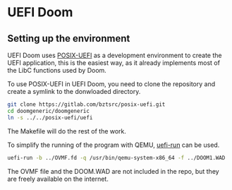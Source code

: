 # UEFI Doom

## Setting up the environment

UEFI Doom uses [POSIX-UEFI](https://gitlab.com/bztsrc/posix-uefi) as a development environment
to create the UEFI application, this is the easiest way, as it already implements most of
the LibC functions used by Doom.

To use POSIX-UEFI in UEFI Doom, you need to clone the repository and create a symlink to
the donwloaded directory.

```bash
git clone https://gitlab.com/bztsrc/posix-uefi.git
cd doomgeneric/doomgeneric
ln -s ../../posix-uefi/uefi
```

The Makefile will do the rest of the work.

To simplify the running of the program with QEMU, [uefi-run](https://github.com/Richard-W/uefi-run)
can be used.

```bash
uefi-run -b ../OVMF.fd -q /usr/bin/qemu-system-x86_64 -f ../DOOM1.WAD  doom.efi
```

The OVMF file and the DOOM.WAD are not included in the repo, but they are freely available on the 
internet.
